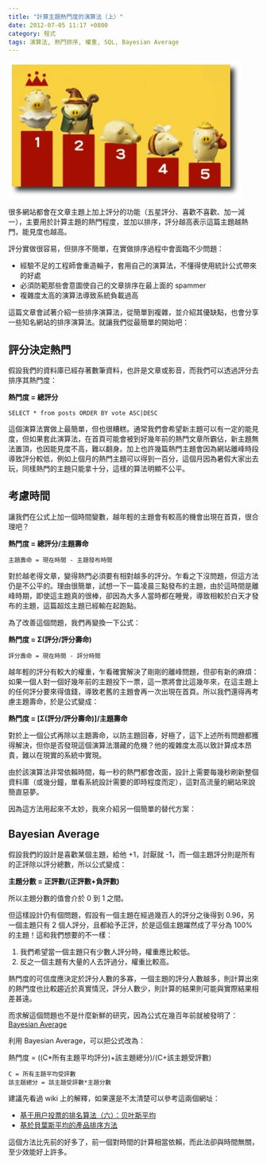 ```yaml
---
title: "計算主題熱門度的演算法（上）"
date: 2012-07-05 11:17 +0800
category: 程式
tags: 演算法, 熱門排序, 權重, SQL, Bayesian Average
---
```


![](/images/ranking.jpg)

很多網站都會在文章主題上加上評分的功能（五星評分、喜歡不喜歡、加一減一），主要用於計算主題的熱門程度，並加以排序，評分越高表示這篇主題越熱門，能見度也越高。

評分實做很容易，但排序不簡單，在實做排序過程中會面臨不少問題：

*   經驗不足的工程師會重造輪子，套用自己的演算法，不懂得使用統計公式帶來的好處
*   必須防範那些會意圖使自己的文章排序在最上面的 spammer
*   複雜度太高的演算法導致系統負載過高

這篇文章會試著介紹一些排序演算法，從簡單到複雜，並介紹其優缺點，也會分享一些知名網站的排序演算法。就讓我們從最簡單的開始吧：

<!-- more -->

## 評分決定熱門

假設我們的資料庫已經存著數筆資料，也許是文章或影音，而我們可以透過評分去排序其熱門度：

**熱門度 = 總評分**

    SELECT * from posts ORDER BY vote ASC|DESC

這個演算法實做上最簡單，但也很糟糕。通常我們會希望新主題可以有一定的能見度，但如果套此演算法，在首頁可能會被到好幾年前的熱門文章所霸佔，新主題無法置頂，也因能見度不高，難以翻身。加上也許幾篇熱門主題會因為網站離峰時段導致評分較低，例如上個月的熱門主題可以得到一百分，這個月因為暑假大家出去玩，同樣熱門的主題只能拿十分，這樣的算法明顯不公平。

## 考慮時間

讓我們在公式上加一個時間變數，越年輕的主題會有較高的機會出現在首頁，很合理吧？

**熱門度 = 總評分/主題壽命**

    主題壽命 = 現在時間 - 主題發布時間

對於越老得文章，變得熱門必須要有相對越多的評分。乍看之下沒問題，但這方法仍是不公平的。理由很簡單，試想一下一篇凌晨三點發布的主題，由於這時間是離峰時期，即使這主題真的很棒，卻因為大多人當時都在睡覺，導致相較於白天才發布的主題，這篇超炫主題已經輸在起跑點。

為了改善這個問題，我們再變換一下公式：

**熱門度 = Σ(評分/評分壽命)**

    評分壽命 = 現在時間 - 評分時間

越年輕的評分有較大的權重，乍看確實解決了剛剛的離峰問題，但卻有新的麻煩：如果一個人對一個好幾年前的主題投下一票，這一票將會比這幾年來，在這主題上的任何評分要來得值錢，導致老舊的主題會再一次出現在首頁。所以我們還得再考慮主題壽命，於是公式變成：

**熱門度 = [Σ(評分/評分壽命)]/主題壽命**

對於上一個公式再除以主題壽命，以防主題回春，好極了，這下上述所有問題都獲得解決，但你是否發現這個演算法潛藏的危機？他的複雜度太高以致計算成本昂貴，難以在現實的系統中實現。

由於該演算法非常依賴時間，每一秒的熱門都會改面，設計上需要每幾秒刷新整個資料庫（或幾分鐘，單看系統設計需要的即時程度而定），這對高流量的網站來說簡直惡夢。

因為這方法用起來不太妙，我來介紹另一個簡單的替代方案：

## Bayesian Average

假設我們的設計是喜歡某個主題，給他 +1，討厭就 -1，而一個主題評分則是所有的正評除以評分總數，所以公式變成：

**主題分數 = 正評數/(正評數+負評數)**

所以主題分數的值會介於 0 到 1 之間。

但這樣設計仍有個問題，假設有一個主題在經過幾百人的評分之後得到 0.96，另一個主題只有 2 個人評分，且都給予正評，於是這個主題躍然成了平分為 100% 的主題！這和我們想要的不一樣：

1.  我們希望當一個主題只有少數人評分時，權重應比較低。
2.  反之一個主題有大量的人去評過分，權重比較高。

熱門度的可信度應決定於評分人數的多寡，一個主題的評分人數越多，則計算出來的熱門度也比較趨近於真實情況，評分人數少，則計算的結果則可能與實際結果相差甚遠。

而求解這個問題也不是什麼新鮮的研究，因為公式在幾百年前就被發明了：[Bayesian Average](http://en.wikipedia.org/wiki/Bayesian_average)

利用 Bayesian Average，可以把公式改為：

熱門度 = ((C*所有主題平均評分)+該主題總分)/(C+該主題受評數)

    C = 所有主題平均受評數
    該主題總分 = 該主題受評數*主題分數

建議先看過 wiki 上的解釋，如果還是不太清楚可以參考這兩個網址：

*   [基于用户投票的排名算法（六）：贝叶斯平均](http://mkv.cn/2597/ranking-algorithm-bayesian-average)
*   [基於貝葉斯平均的產品排序方法](http://www.solagirl.net/sorting-products-by-bayesian-average.html)

這個方法比先前的好多了，前一個對時間的計算相當依賴，而此法卻與時間無關，至少效能好上許多。